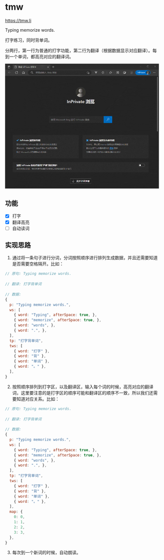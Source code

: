 # tmw

https://tmw.li

Typing memorize words.

打字练习，同时背单词。

分两行，第一行为普通的打字功能，第二行为翻译（根据数据显示对应翻译）。每到一个单词，都高亮对应的翻译词。

![tmw.li](./tmw.li.gif)

## 功能

- [x] 打字
- [x] 翻译高亮
- [ ] 自动读词

## 实现思路

1. 通过将一条句子进行分词，分词按照顺序进行排列生成数据，并且还需要知道是否需要空格隔开。比如：

```js
// 原句: Typing memorize words.

// 翻译: 打字背单词

// 数据:
{
  p: "Typing memorize words.",
  ws: [
    { word: "Typing", afterSpace: true, },
    { word: "memorize", afterSpace: true, },
    { word: "words", },
    { word: ".", },
  ],
  tp: "打字背单词",
  tws: [
    { word: "打字" },
    { word: "背" },
    { word: "单词" },
    { word: "。" },
  ],
}
```

2. 按照顺序排列到打字区，以及翻译区，输入每个词的时候，高亮对应的翻译词，这里要注意的是打字区的顺序可能和翻译区的顺序不一致，所以我们还需要知道对应关系。比如：

```js
// 原句: Typing memorize words.

// 翻译: 打字背单词

// 数据:
{
  p: "Typing memorize words.",
  ws: [
    { word: "Typing", afterSpace: true, },
    { word: "memorize", afterSpace: true, },
    { word: "words", },
    { word: ".", },
  ],
  tp: "打字背单词",
  tws: [
    { word: "打字" },
    { word: "背" },
    { word: "单词" },
    { word: "。" },
  ],
  map: {
    0: 0,
    1: 1,
    2: 2,
    3: 3,
  },
}
```

3. 每次到一个新词的时候，自动朗读。
